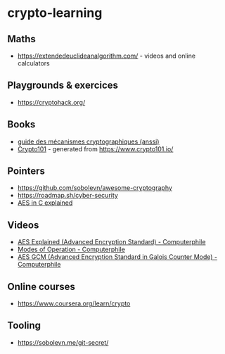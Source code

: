 # crypto-learning


## Maths

- https://extendedeuclideanalgorithm.com/ - videos and online calculators

## Playgrounds & exercices

- https://cryptohack.org/

## Books

- [guide des mécanismes cryptographiques (anssi)](https://cyber.gouv.fr/sites/default/files/2021/03/anssi-guide-mecanismes_crypto-2.04.pdf)
- [Crypto101](https://raw.githubusercontent.com/crypto101/crypto101.github.io/master/Crypto101.pdf) - generated from https://www.crypto101.io/

## Pointers

- https://github.com/sobolevn/awesome-cryptography
- https://roadmap.sh/cyber-security
- [AES in C explained](https://github.com/pierreroth64/githublog-from-francisrstokes/blob/main/2022/6/15/rolling-your-own-crypto-aes.md)

## Videos

- [AES Explained (Advanced Encryption Standard) - Computerphile](https://www.youtube.com/watch?v=O4xNJsjtN6E&ab_channel=Computerphile)
- [Modes of Operation - Computerphile](https://www.youtube.com/watch?v=Rk0NIQfEXBA&ab_channel=Computerphile)
- [AES GCM (Advanced Encryption Standard in Galois Counter Mode) - Computerphile](https://www.youtube.com/watch?v=-fpVv_T4xwA&ab_channel=Computerphile)

## Online courses

- https://www.coursera.org/learn/crypto

## Tooling

- https://sobolevn.me/git-secret/